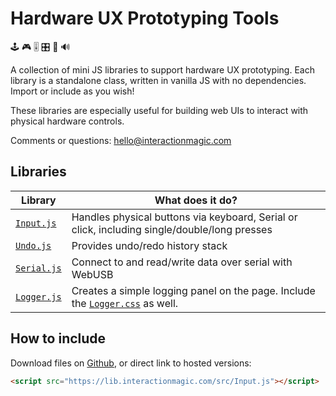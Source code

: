 # Hardware UX Prototyping Tools

🕹️ 🎮 🎚️ 🎛️ 🎹 🔊 

A collection of mini JS libraries to support hardware UX prototyping. Each library is a standalone class, written in vanilla JS with no dependencies. Import or include as you wish!

These libraries are especially useful for building web UIs to interact with physical hardware controls.

Comments or questions: hello@interactionmagic.com 

## Libraries

| Library | What does it do? |
| --- | --- |
| [`Input.js`](https://lib.interactionmagic.com/src/Input.js) | Handles physical buttons via keyboard, Serial or click, including single/double/long presses |
| [`Undo.js`](https://lib.interactionmagic.com/src/Undo.js) | Provides undo/redo history stack | 
| [`Serial.js`](https://lib.interactionmagic.com/src/Serial.js) | Connect to and read/write data over serial with WebUSB |
| [`Logger.js`](https://lib.interactionmagic.com/src/Logger.js) | Creates a simple logging panel on the page. Include the [`Logger.css`](https://lib.interactionmagic.com/src/Logger.css) as well. |

## How to include

Download files on [Github](https://github.com/Interaction-Magic/ux-proto-tools), or direct link to hosted versions:

```html
<script src="https://lib.interactionmagic.com/src/Input.js"></script>
```